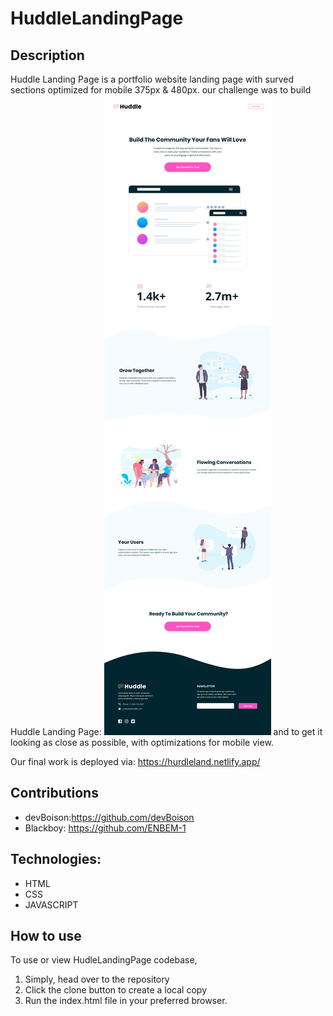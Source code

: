 # HuddleLandingPage

  ## Description
  Huddle Landing Page is a portfolio website landing page with surved sections optimized for mobile 375px & 480px. our challenge was to build  Huddle Landing Page: 
![huddle desktop design](huddle-landing-page-with-curved-sections-master/design/desktop-design.jpg) and to get it looking as close as possible, with optimizations for mobile view.

Our final work is deployed via: https://hurdleland.netlify.app/

  
## Contributions
  + devBoison:https://github.com/devBoison
  + Blackboy: https://github.com/ENBEM-1

## Technologies: 
  + HTML
  + CSS
  + JAVASCRIPT

## How to use
To use or view HudleLandingPage codebase, 
  1. Simply, head over to the repository
  2. Click the clone button to create a local copy
  3. Run the index.html file in your preferred browser.

